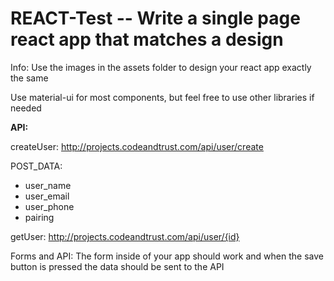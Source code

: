 # REACT-Test -- Write a single page react app that matches a design

Info:
Use the images in the assets folder to design your react app exactly the same

Use material-ui for most components, but feel free to use other libraries if needed

**API:**

createUser: http://projects.codeandtrust.com/api/user/create

POST_DATA:
- user_name
- user_email
- user_phone
- pairing

getUser: http://projects.codeandtrust.com/api/user/{id}

Forms and API:
The form inside of your app should work and when the save button is pressed the data should be sent to the API
